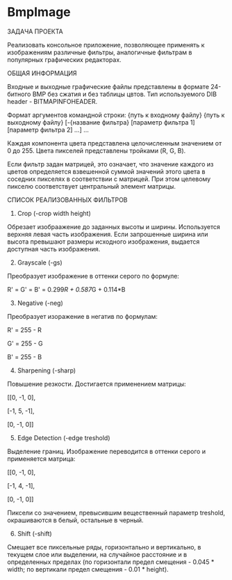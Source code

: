 # BmpImage

ЗАДАЧА ПРОЕКТА

Реализовать консольное приложение, позволяющее применять к изображениям различные фильтры, аналогичные фильтрам в популярных графических редакторах.

ОБЩАЯ ИНФОРМАЦИЯ

Входные и выходные графические файлы представлены в формате 24-битного BMP без сжатия и без таблицы цвтов.
Тип используемого DIB header - BITMAPINFOHEADER.

Формат аргументов командной строки:
{путь к входному файлу} {путь к выходному файлу} [-{название фильтра} [параметр фильтра 1] [параметр фильтра 2] ...] ...

Каждая компонента цвета представлена целочисленным значением от 0 до 255. Цвета пикселей представлены тройками (R, G, B).

Если фильтр задан матрицей, это означает, что значение каждого из цветов определяется взвешенной суммой значений этого цвета в соседних пикселях в соответствии с матрицей. При этом целевому пикселю соответствует центральный элемент матрицы.

СПИСОК РЕАЛИЗОВАННЫХ ФИЛЬТРОВ

1) Crop (-crop width height)

Обрезает изобраажение до заданных высоты и ширины. Используется верхняя левая часть изображения. 
Если запрошенные ширина или высота превышают размеры исходного изображения, выдается доступная часть изображения.


2) Grayscale (-gs)

Преобразует изображение в оттенки серого по формуле:

R' = G' = B' = 0.299*R + 0.587*G + 0.114*B


3) Negative (-neg)

Преобразует изоражение в негатив по формулам:

R' = 255 - R

G' = 255 - G

B' = 255 - B


4) Sharpening (-sharp)

Повышение резкости. Достигается применением матрицы:

[[0, -1, 0], 

 [-1, 5, -1], 
 
 [0, -1, 0]]
 
 
5) Edge Detection (-edge treshold)
 
Выделение границ. Изображение переводится в оттенки серого и применяется матрица:

[[0, -1, 0], 

 [-1, 4, -1], 
 
 [0, -1, 0]]
 
Пиксели со значением, превысившим вещественный параметр treshold, окрашиваются в белый, остальные в черный.

6) Shift (-shift)

Смещает все пиксельные ряды, горизонтально и вертикально, в текущем слое или выделении, на случайное расстояние и в определенных пределах (по горизонтали предел смещения - 0.045 * width; по вертикали предел смещения - 0.01 * height).
 


